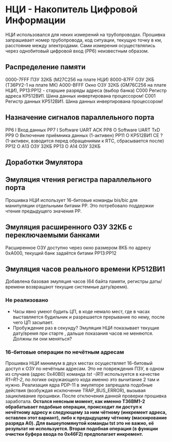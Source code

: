 # НЦИ - Накопитель Цифровой Информации

НЦИ использовался для неких измерений на трубопроводах. Прошивка запрашивает номер трубопровода, код ситуации, текущую точку в км, расстояние между электродами.
Сами измерения осуществлялись через однобитовый цифровой вход (PP6) неизвестным образом.

## Распределение памяти

0000-7FFF	ПЗУ 32КБ (M27C256 на плате НЦИ)
8000-87FF	ОЗУ	2КБ (Т36РУ2-1 на плате МК)
A000-BFFF	Окно ОЗУ 32КБ (GM76C256 на плате НЦИ), PP13:PP12 - старшие разряды адреса (выбор банка)
C000		Регистр адреса КР512ВИ1. Шина данных инвертирована процессором!
C001		Регистр данных КР512ВИ1. Шина данных инвертирована процессором!

## Назначение сигналов параллельного порта

PP6		I	Вход данных
PP7		I	Software UART ACK
PP8		O	Software UART TxD
PP9		O	Включение приёмника данных (1-активен)
PP11	O	КР512ВИ1 CE ? (1-активен, взводится перед обращениями к RTC, сбрасывается после)
PP12	O	A13 ОЗУ 32КБ
PP13	O	A14 ОЗУ 32КБ

## Доработки Эмулятора

## Эмуляция чтения регистра параллельного порта

Прошивка НЦИ использует 16-битовые команды bis/bic для манипуляции отдельными битами PP. Это потребовало поддержки чтения предыдущего значения PP.

## Эмуляция расширенного ОЗУ 32КБ с переключаемыми банками

Расширенное ОЗУ доступно через окно размером 8КБ по адресу 0xA000, текущий банк задаётся битами PP13:PP12

## Эмуляция часов реального времени КР512ВИ1

Добавлена базовая эмуляция часов (64 байта памяти, регистры даты/времени возвращают текущие системные дату/время).

### Не реализовано

- Часы явно умеют будить ЦП, в коде немало мест, где в часах выставляется будильник и разрешается прерывание по нему, после чего ЦП засыпает.
- Пробуждение раз в секунду? Эмуляция НЦИ показывает текущие дату/время при старте , дальше показания часов не меняются. Должны ли они меняться?

### 16-битовые операции по нечётным адресам

Прошивка НЦИ минимум в двух местах осуществляет 16-битовый доступ к ОЗУ по нечётным адресам. Это не повреждения ПЗУ, в одном из случаев (адрес 0x40B0)
команда *tst -(R1)* используется в качестве *R1=R1-2*, по логике окружающего кода именно это вычитание 2 там и нужно.
Реализация ядра PDP-11 в эмуляторе запрещала подобные действия (возбуждая исключение TRAP_BUS_ERROR), вызывая зацикливание прошивки. После отключения
данной проверки прошивка заработала. **Остался неясным момент, как именно Т36ВМ1-2 обрабатывает подобные операции, происходит ли доступ к нечётному
адресу и следующему за ним чётному (инкремент адреса, оставлен этот вариант), либо к предыдущему чётному (маскирование разряда A0). Для вышеупомянутой
команды tst это не важно, её результат не используется. Вторая подобная операция (в функции очистки буфера ввода по 0x46F2) предполагает инкремент.**
